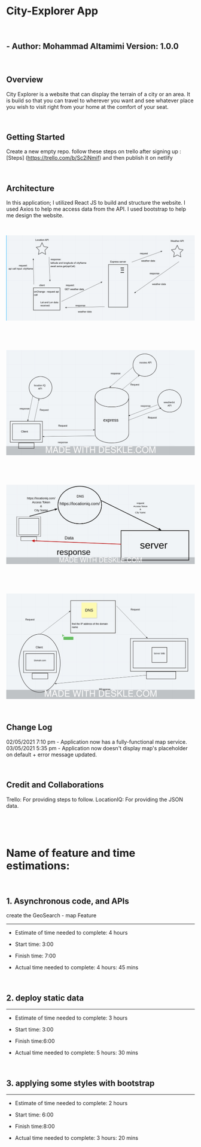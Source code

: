 # City-Explorer App 

<p>&nbsp;</p>

## - Author: Mohammad Altamimi Version: 1.0.0

<p>&nbsp;</p>

## Overview
City Explorer is a website that can display the terrain of a city or an area. It is build so that you can travel to wherever you want and see whatever place you wish to visit right from your home at the comfort of your seat.

<p>&nbsp;</p>

## Getting Started
Create a new empty repo.
follow these steps on trello after signing up : [Steps] (https://trello.com/b/Sc2iNmif)
and then publish it on netlify
<p>&nbsp;</p>

## Architecture
In this application; I utilized React JS to build and structure the website. I used Axios to help me access data from the API. I used bootstrap to help me design the website.


<p>&nbsp;</p>

![fourth image](./assets/diagram.png)

<p>&nbsp;</p>

<p>&nbsp;</p>

![third image](./assets/abeer.jpeg)

<p>&nbsp;</p>


<p>&nbsp;</p>

![second image](./assets/location-iq.jpeg)

<p>&nbsp;</p>

<p>&nbsp;</p>

![first image](./assets/screenshot.jpeg)

<p>&nbsp;</p>

## Change Log
02/05/2021 7:10 pm - Application now has a fully-functional map service. 03/05/2021 5:35 pm - Application now doesn't display map's placeholder on default + error message updated.

<p>&nbsp;</p>


## Credit and Collaborations
Trello: For providing steps to follow.
LocationIQ: For providing the JSON data.

<p>&nbsp;</p>
<p>&nbsp;</p>

# Name of feature and time estimations:

<p>&nbsp;</p>


## 1. Asynchronous code, and APIs
create the GeoSearch - map Feature

---
- Estimate of time needed to complete: 4 hours

- Start time: 3:00

- Finish time: 7:00

- Actual time needed to complete: 4 hours: 45 mins

<p>&nbsp;</p>


## 2. deploy static data
---

- Estimate of time needed to complete: 3 hours

- Start time: 3:00

- Finish time:6:00

- Actual time needed to complete: 5 hours: 30 mins

<p>&nbsp;</p>

## 3. applying some styles with bootstrap
---

- Estimate of time needed to complete: 2 hours

- Start time: 6:00

- Finish time:8:00

- Actual time needed to complete: 3 hours: 20 mins






<!-- # Getting Started with Create React App

This project was bootstrapped with [Create React App](https://github.com/facebook/create-react-app).

## Available Scripts

In the project directory, you can run:

### `npm start`

Runs the app in the development mode.\
Open [http://localhost:3000](http://localhost:3000) to view it in the browser.

The page will reload if you make edits.\
You will also see any lint errors in the console.

### `npm test`

Launches the test runner in the interactive watch mode.\
See the section about [running tests](https://facebook.github.io/create-react-app/docs/running-tests) for more information.

### `npm run build`

Builds the app for production to the `build` folder.\
It correctly bundles React in production mode and optimizes the build for the best performance.

The build is minified and the filenames include the hashes.\
Your app is ready to be deployed!

See the section about [deployment](https://facebook.github.io/create-react-app/docs/deployment) for more information.

### `npm run eject`

**Note: this is a one-way operation. Once you `eject`, you can’t go back!**

If you aren’t satisfied with the build tool and configuration choices, you can `eject` at any time. This command will remove the single build dependency from your project.

Instead, it will copy all the configuration files and the transitive dependencies (webpack, Babel, ESLint, etc) right into your project so you have full control over them. All of the commands except `eject` will still work, but they will point to the copied scripts so you can tweak them. At this point you’re on your own.

You don’t have to ever use `eject`. The curated feature set is suitable for small and middle deployments, and you shouldn’t feel obligated to use this feature. However we understand that this tool wouldn’t be useful if you couldn’t customize it when you are ready for it.

## Learn More

You can learn more in the [Create React App documentation](https://facebook.github.io/create-react-app/docs/getting-started).

To learn React, check out the [React documentation](https://reactjs.org/).

### Code Splitting

This section has moved here: [https://facebook.github.io/create-react-app/docs/code-splitting](https://facebook.github.io/create-react-app/docs/code-splitting)

### Analyzing the Bundle Size

This section has moved here: [https://facebook.github.io/create-react-app/docs/analyzing-the-bundle-size](https://facebook.github.io/create-react-app/docs/analyzing-the-bundle-size)

### Making a Progressive Web App

This section has moved here: [https://facebook.github.io/create-react-app/docs/making-a-progressive-web-app](https://facebook.github.io/create-react-app/docs/making-a-progressive-web-app)

### Advanced Configuration

This section has moved here: [https://facebook.github.io/create-react-app/docs/advanced-configuration](https://facebook.github.io/create-react-app/docs/advanced-configuration)

### Deployment

This section has moved here: [https://facebook.github.io/create-react-app/docs/deployment](https://facebook.github.io/create-react-app/docs/deployment)

### `npm run build` fails to minify

This section has moved here: [https://facebook.github.io/create-react-app/docs/troubleshooting#npm-run-build-fails-to-minify](https://facebook.github.io/create-react-app/docs/troubleshooting#npm-run-build-fails-to-minify) -->
